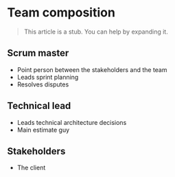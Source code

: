 # Team composition

<blockquote class='stub-quote'>This article is a stub. You can help by expanding it. <!-- TODO --></blockquote>

## Scrum master

- Point person between the stakeholders and the team
- Leads sprint planning
- Resolves disputes

## Technical lead

- Leads technical architecture decisions
- Main estimate guy

## Stakeholders

- The client
